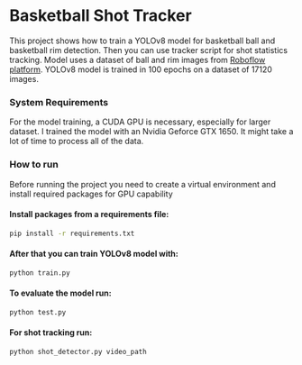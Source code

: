 # Basketball Shot Tracker
This project shows how to train a YOLOv8 model for basketball ball and basketball rim detection. Then you can use tracker script for shot statistics tracking. Model uses a dataset of ball and rim images from [Roboflow platform](https://universe.roboflow.com/sportai/basketball-p0jcl). YOLOv8 model is trained in 100 epochs on a dataset of 17120 images.

### System Requirements
For the model training, a CUDA GPU is necessary, especially for larger dataset. I trained the model with an Nvidia Geforce GTX 1650. It might take a lot of time to process all of the data. 

### How to run
Before running the project you need to create a virtual environment and install required packages for GPU capability

#### Install packages from a requirements file:
```Bash
pip install -r requirements.txt
```

#### After that you can train YOLOv8 model with:
```Bash
python train.py
```

#### To evaluate the model run:
```Bash
python test.py
```

#### For shot tracking run:
```Bash
python shot_detector.py video_path
```
